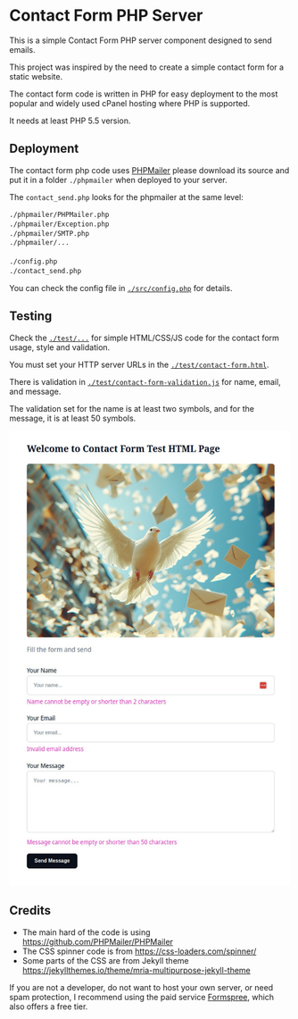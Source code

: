 # Contact Form PHP Server

This is a simple Contact Form PHP server component designed to send emails.

This project was inspired by the need to create a simple contact form for a static website.

The contact form code is written in PHP for easy deployment to the most popular
and widely used cPanel hosting where PHP is supported.

It needs at least PHP 5.5 version.

## Deployment

The contact form php code uses [PHPMailer](https://github.com/PHPMailer/PHPMailer) please download its source 
and put it in a folder `./phpmailer` when deployed to your server.

The `contact_send.php` looks for the phpmailer at the same level:
```bash
./phpmailer/PHPMailer.php
./phpmailer/Exception.php
./phpmailer/SMTP.php
./phpmailer/...

./config.php
./contact_send.php
```

You can check the config file in [`./src/config.php`](./src/config.php) for details.

## Testing

Check the [`./test/...`](./test) for simple HTML/CSS/JS code for the contact form usage,
style and validation.

You must set your HTTP server URLs in the [`./test/contact-form.html`](./test/contact-form.html).

There is validation in [`./test/contact-form-validation.js`](./test/contact-form-validation.js) for name, email, and message.

The validation set for the name is at least two symbols, and for the message, 
it is at least 50 symbols.

<img src="./test/test-form-view.jpg" alt="Test Form View"></img>

## Credits

* The main hard of the code is using https://github.com/PHPMailer/PHPMailer
* The CSS spinner code is from https://css-loaders.com/spinner/
* Some parts of the CSS are from Jekyll theme https://jekyllthemes.io/theme/mria-multipurpose-jekyll-theme

If you are not a developer, do not want to host your own server, or need spam protection, 
I recommend using the paid service [Formspree](https://formspree.io/), which also offers a free tier.
